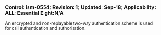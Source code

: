 ### Control: ism-0554; Revision: 1; Updated: Sep-18; Applicability: ALL; Essential Eight:N/A
<p>An encrypted and non-replayable two-way authentication scheme is used for call authentication and authorisation.</p>